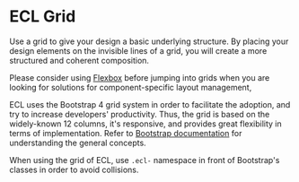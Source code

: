# ECL Grid

Use a grid to give your design a basic underlying structure. By placing your design elements on the invisible lines of a grid, you will create a more structured and coherent composition.

Please consider using [Flexbox](https://css-tricks.com/snippets/css/a-guide-to-flexbox/) before jumping into grids when you are looking for solutions for component-specific layout management,

ECL uses the Bootstrap 4 grid system in order to facilitate the adoption, and try to increase developers' productivity. Thus, the grid is based on the widely-known 12 columns, it's responsive, and provides great flexibility in terms of implementation. Refer to [Bootstrap documentation](http://v4-alpha.getbootstrap.com/layout/grid/) for understanding the general concepts.

When using the grid of ECL, use `.ecl-` namespace in front of Bootstrap's classes in order to avoid collisions.
